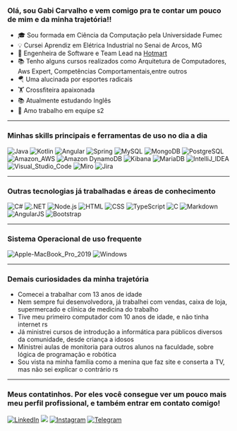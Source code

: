 ### Olá, sou Gabi Carvalho e vem comigo pra te contar um pouco de mim e da minha trajetória!! 

- 🎓 Sou formada em Ciência da Computação pela Universidade Fumec
- 💡 Cursei Aprendiz em Elétrica Industrial no Senai de Arcos, MG
- 🚀 Engenheira de Software e Team Lead na [Hotmart](https://hotmart.com/pt-br)
- 📚 Tenho alguns cursos realizados como Arquitetura de Computadores, Aws Expert, Competências Comportamentais,entre outros
- 🪂 Uma alucinada por esportes radicais
- 🏋️ Crossfiteira apaixonada
- 📚 Atualmente estudando Inglês 
- 🤝 Amo trabalho em equipe s2
___
### Minhas skills principais e ferramentas de uso no dia a dia

![Java](https://img.shields.io/badge/Java-ED8B00?style=for-the-badge&logo=openjdk&logoColor=white)
![Kotlin](https://img.shields.io/badge/Kotlin-0095D5?&style=for-the-badge&logo=kotlin&logoColor=white)
![Angular](https://img.shields.io/badge/Angular-DD0031?style=for-the-badge&logo=angular&logoColor=white)
![Spring](https://img.shields.io/badge/Spring-6DB33F?style=for-the-badge&logo=spring&logoColor=white)
![MySQL](https://img.shields.io/badge/MySQL-00000F?style=for-the-badge&logo=mysql&logoColor=white)
![MongoDB](https://img.shields.io/badge/MongoDB-4EA94B?style=for-the-badge&logo=mongodb&logoColor=white)
![PostgreSQL](https://img.shields.io/badge/PostgreSQL-316192?style=for-the-badge&logo=postgresql&logoColor=white)
![Amazon_AWS](https://img.shields.io/badge/Amazon_AWS-232F3E?style=for-the-badge&logo=amazon-aws&logoColor=white)
![Amazon DynamoDB](https://img.shields.io/badge/Amazon%20DynamoDB-4053D6?style=for-the-badge&logo=Amazon%20DynamoDB&logoColor=white)
![Kibana](https://img.shields.io/badge/Kibana-005571?style=for-the-badge&logo=Kibana&logoColor=white)
![MariaDB](https://img.shields.io/badge/MariaDB-003545?style=for-the-badge&logo=mariadb&logoColor=white)
![IntelliJ_IDEA](https://img.shields.io/badge/IntelliJ_IDEA-000000.svg?style=for-the-badge&logo=intellij-idea&logoColor=white)
![Visual_Studio_Code](https://img.shields.io/badge/Visual_Studio_Code-0078D4?style=for-the-badge&logo=visual%20studio%20code&logoColor=white)
![Miro](https://img.shields.io/badge/Miro-050038?style=for-the-badge&logo=Miro&logoColor=white)
![Jira](https://img.shields.io/badge/Jira-0052CC?style=for-the-badge&logo=Jira&logoColor=white)
___
### Outras tecnologias já trabalhadas e áreas de conhecimento

![C#](https://img.shields.io/badge/C%23-239120?style=for-the-badge&logo=c-sharp&logoColor=white)
![.NET](https://img.shields.io/badge/.NET-5C2D91?style=for-the-badge&logo=.net&logoColor=white)
![Node.js](https://img.shields.io/badge/Node.js-43853D?style=for-the-badge&logo=node.js&logoColor=white)
![HTML](https://img.shields.io/badge/HTML-239120?style=for-the-badge&logo=html5&logoColor=white)
![CSS](https://img.shields.io/badge/CSS-239120?&style=for-the-badge&logo=css3&logoColor=white)
![TypeScript](https://img.shields.io/badge/TypeScript-007ACC?style=for-the-badge&logo=typescript&logoColor=white)
![C](https://img.shields.io/badge/C-00599C?style=for-the-badge&logo=c&logoColor=white)
![Markdown](https://img.shields.io/badge/Markdown-000000?style=for-the-badge&logo=markdown&logoColor=white)
![AngularJS](https://img.shields.io/badge/AngularJS-E23237?style=for-the-badge&logo=angularjs&logoColor=white)
![Bootstrap](https://img.shields.io/badge/Bootstrap-563D7C?style=for-the-badge&logo=bootstrap&logoColor=white)
___
### Sistema Operacional de uso frequente

![Apple-MacBook_Pro_2019](https://img.shields.io/badge/Apple-MacBook_Pro_2019-999999?style=for-the-badge&logo=apple&logoColor=white)
![Windows](https://img.shields.io/badge/Windows-0078D6?style=for-the-badge&logo=windows&logoColor=white)

___
### Demais curiosidades da minha trajetória

- Comecei a trabalhar com 13 anos de idade
- Nem sempre fui desenvolvedora, já trabalhei com vendas, caixa de loja, supermercado e clínica de medicina do trabalho
- Tive meu primeiro computador com 10 anos de idade, e não tinha internet rs
- Já ministrei cursos de introdução a informática para públicos diversos da comunidade, desde criança a idosos
- Ministrei aulas de monitoria para outros alunos na faculdade, sobre lógica de programação e robótica
- Sou vista na minha família como a menina que faz site e conserta a TV, mas não sei explicar o contrário rs

___
### Meus contatinhos. Por eles você consegue ver um pouco mais meu perfil profissional, e também entrar em contato comigo! 

[![LinkedIn](https://img.shields.io/badge/LinkedIn-0077B5?style=for-the-badge&logo=linkedin&logoColor=white)](https://www.linkedin.com/in/gabriela-mendonça-de-carvalho-63b46066/)
<a href="mailto:contato.gabrielamc@gmail.com?subject=Olá%20Gabi"><img src="https://img.shields.io/badge/Gmail-D14836?style=for-the-badge&logo=gmail&logoColor=white" /></a>
[![Instagram](https://img.shields.io/badge/Instagram-E4405F?style=for-the-badge&logo=instagram&logoColor=white)](https://www.instagram.com/gabymcarvalho?igsh=MTc4dXVnajlhcWswMA==)
[![Telegram](https://img.shields.io/badge/Telegram-2CA5E0?style=for-the-badge&logo=telegram&logoColor=white)](https://t.me/gabimcarvalho)



